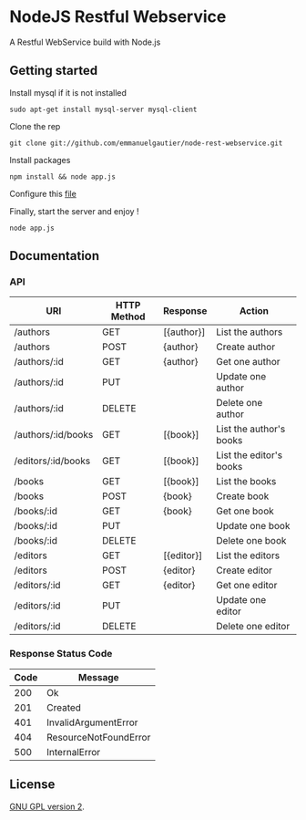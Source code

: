 NodeJS Restful Webservice
=========================

A Restful WebService build with Node.js

## Getting started

Install mysql if it is not installed
```
sudo apt-get install mysql-server mysql-client
```

Clone the rep
```
git clone git://github.com/emmanuelgautier/node-rest-webservice.git
```

Install packages
```
npm install && node app.js
```

Configure this [file](config/config.js)

Finally, start the server and enjoy !
```
node app.js
```

## Documentation

### API

URI                | HTTP Method | Response   | Action
------------------ | ----------- | ---------- | -------------
/authors           | GET         | [{author}] | List the authors
/authors           | POST        | {author}   | Create author
/authors/:id       | GET         | {author}   | Get one author
/authors/:id       | PUT         |            | Update one author
/authors/:id       | DELETE      |            | Delete one author
/authors/:id/books | GET         | [{book}]   | List the author's books
/editors/:id/books | GET         | [{book}]   | List the editor's books
/books             | GET         | [{book}]   | List the books
/books             | POST        | {book}     | Create book
/books/:id         | GET         | {book}     | Get one book
/books/:id         | PUT         |            | Update one book
/books/:id         | DELETE      |            | Delete one book
/editors           | GET         | [{editor}] | List the editors
/editors           | POST        | {editor}   | Create editor
/editors/:id       | GET         | {editor}   | Get one editor
/editors/:id       | PUT         |            | Update one editor
/editors/:id       | DELETE      |            | Delete one editor

### Response Status Code

Code | Message
---- | -------------
200  | Ok
201  | Created
401  | InvalidArgumentError
404  | ResourceNotFoundError
500  | InternalError

## License

[GNU GPL version 2](LICENSE).
